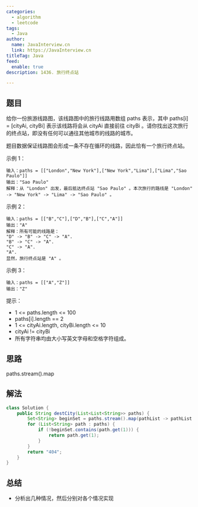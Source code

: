 ```yaml
---
categories:
  - algorithm
  - leetcode
tags:
  - Java
author: 
  name: JavaInterview.cn
  link: https://JavaInterview.cn
titleTag: Java
feed:
  enable: true
description: 1436. 旅行终点站

---
```


## 题目
给你一份旅游线路图，该线路图中的旅行线路用数组 paths 表示，其中 paths[i] = [cityAi, cityBi] 表示该线路将会从 cityAi 直接前往 cityBi 。请你找出这次旅行的终点站，即没有任何可以通往其他城市的线路的城市。

题目数据保证线路图会形成一条不存在循环的线路，因此恰有一个旅行终点站。



示例 1：

    输入：paths = [["London","New York"],["New York","Lima"],["Lima","Sao Paulo"]]
    输出："Sao Paulo"
    解释：从 "London" 出发，最后抵达终点站 "Sao Paulo" 。本次旅行的路线是 "London" -> "New York" -> "Lima" -> "Sao Paulo" 。
示例 2：

    输入：paths = [["B","C"],["D","B"],["C","A"]]
    输出："A"
    解释：所有可能的线路是：
    "D" -> "B" -> "C" -> "A".
    "B" -> "C" -> "A".
    "C" -> "A".
    "A".
    显然，旅行终点站是 "A" 。
示例 3：

    输入：paths = [["A","Z"]]
    输出："Z"


提示：

* 1 <= paths.length <= 100
* paths[i].length == 2
* 1 <= cityAi.length, cityBi.length <= 10
* cityAi != cityBi
* 所有字符串均由大小写英文字母和空格字符组成。


## 思路

paths.stream().map

## 解法
```java
class Solution {
    public String destCity(List<List<String>> paths) {
        Set<String> beginSet = paths.stream().map(pathList -> pathList.get(0)).collect(Collectors.toSet());
        for (List<String> path : paths) {
            if (!beginSet.contains(path.get(1))) {
                return path.get(1);
            }
        }
        return "404";
    }
}

```

## 总结

- 分析出几种情况，然后分别对各个情况实现 
